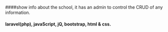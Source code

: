 ####show info about the school, it has an admin to control the CRUD of any information.
#### laravel(php), javaScript, jQ, bootstrap, html & css.
